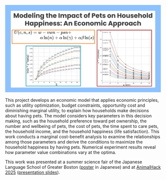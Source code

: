 <!--
## Modeling the Impact of Pets on Household Happiness: An Economic Approach
-->

<p align="center">
  <img src="logo.jpg" width="650" />
</p>

This project develops an economic model that applies economic principles, such as utility optimization, budget constraints, opportunity cost and diminishing marginal utility, to explain how households make decisions about having pets. The model considers key parameters in this decision making, such as the household preference toward pet ownership, the number and wellbeing of pets, the cost of pets, the time spent to care pets, the household income, and the household happiness (life satisfaction). This work conducts a marginal cost-benefit analysis to examine the relationships among those parameters and derive the conditions to maximize the household happiness by having pets. Numerical experiment results reveal how parameter value combinations vary at the optima. 

This work was presented at a summer science fair of the Japanese Language School of Greater Boston ([poster](./poster-jls.jpg) in Japanese) and at [AnimalHack 2025](https://animalhack2025.devpost.com/) ([presentation slides](https://docs.google.com/presentation/d/1jVFw6v7WuYL-fCS8_CAo-duVvMBiGqPtpaCk-j4YjjI/edit?usp=sharing)). 

